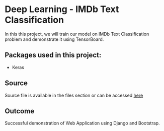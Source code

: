 # Deep Learning - IMDb Text Classification
In this this project, we will train our model on IMDb Text Classification problem and demonstrate it using TensorBoard.
<br />

## Packages used in this project:
- Keras

## Source
Source file is available in the files section or can be accessed [here](https://github.com/Toqeer-Ahmad/Lunar-Lander/blob/main/Lunar-Lander.ipynb)

## Outcome
Successful demonstration of Web Application using Django and Bootstrap.
